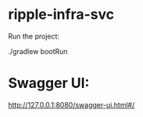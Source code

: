 # ripple-infra-svc

Run the project:

./gradlew bootRun

# Swagger UI:

http://127.0.0.1:8080/swagger-ui.html#/
